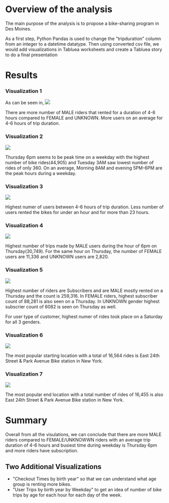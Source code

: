 # Overview of the analysis

The main purpose of the analysis is to propose a bike-sharing program in Des Moines. 

As a first step, Python Pandas is used to change the "tripduration" column from an integer to a datetime datatype. Then using converted csv file, we would add visualizations in Tabluea worksheets and create a Tabluea story to do a final presentation 

# Results

### Visualization 1

As can be seen in, ![](Challenge/Resources/Checkout_Times_by_Gender.png)

There are more number of MALE riders that rented for a duration of 4-6 hours compared to FEMALE and UNKNOWN. More users on an average for 4-6 hours of trip duration.

### Visualization 2

![](Challenge/Resources/Trips_by_Weekday_per_Hour.png)

Thursday 6pm seems to be peak time on a weekday with the highest number of bike rides(44,905) and Tuesday 3AM saw lowest number of rides of only 360. On an average, Morning 8AM and evening 5PM-6PM are the peak hours during a weekday.

### Visualization 3
![](Challenge/Resources/Checkout_Times_for_Users.png)

Highest numer of users between 4-6 hours of trip duration. Less number of users rented the bikes for under an hour and for more than 23 hours.

### Visualization 4

![](Challenge/Resources/Trips_by_Gender.png)

Highest number of trips made by MALE users during the hour of 6pm on Thursday(30,749). For the same hour on Thursday, the number of FEMALE users are 11,336 and UNKNOWN users are 2,820.

### Visualization 5

![](Challenge/Resources/User_Trips_by_Gender_by_Weekday.png)

Highest number of riders are Subscribers and are MALE mostly rented on a Thursday and the count is 259,316. In FEMALE riders, highest subscriber count of 88,281 is also seen on a Thursday. In UNKNOWN gender highest subscrier count of 6082 is seen on Thursday as well.

For user type of customer, highest numer of rides took place on a Saturday for all 3 genders.

### Visualization 6
![](Challenge/Resources/Top_Starting_Locations.png)

The most popular starting location with a total of 16,564 rides is East 24th Street & Park Avenue Bike station in New York.

### Visualization 7

![](Challenge/Resources/Top_Ending_Locations.png)

The most popular end location with a total number of rides of 16,455 is also East 24th Street & Park Avenue Bike station in New York.


# Summary

Overall from all the visulations, we can conclude that there are more MALE riders compared to FEMALE/UNKNOWWN riders with an average trip duration of 4-6 hours and busiest time during weekday is Thursday 6pm and more riders have subscription. 

## Two Additional Visualizations

 - "Checkout Times by birth year" so that we can understand what age group is renting more bikes.
 - "User Trips by birth year by Weekday" to get an idea of number of bike trips by age for each hour for each day of the week.